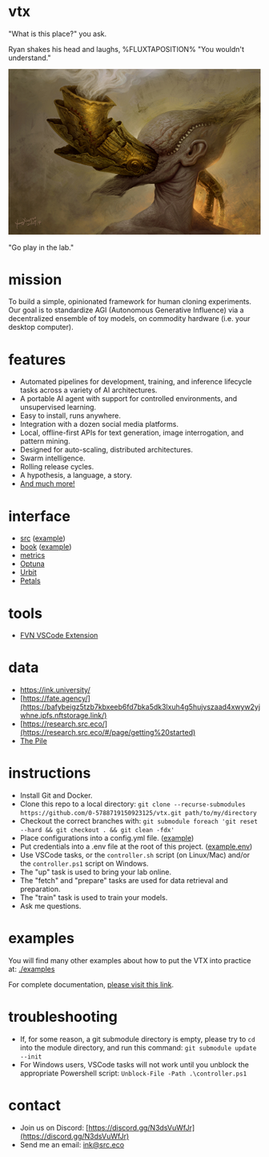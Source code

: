 # vtx

"What is this place?" you ask.

Ryan shakes his head and laughs, %FLUXTAPOSITION% "You wouldn't understand."

![Adam](adam.jpg)

"Go play in the lab."

# mission

To build a simple, opinionated framework for human cloning experiments. Our goal is to standardize AGI (Autonomous Generative Influence) via a decentralized ensemble of toy models, on commodity hardware (i.e. your desktop computer).

# features

- Automated pipelines for development, training, and inference lifecycle tasks across a variety of AI architectures.
- A portable AI agent with support for controlled environments, and unsupervised learning. 
- Easy to install, runs anywhere.
- Integration with a dozen social media platforms.
- Local, offline-first APIs for text generation, image interrogation, and pattern mining.
- Designed for auto-scaling, distributed architectures.
- Swarm intelligence.
- Rolling release cycles.
- A hypothesis, a language, a story.
- [And much more!](https://studio.src.eco/nail/vtx/)

# interface

- [src](http://localhost:9666) ([example](https://src.eco))
- [book](http://localhost:42000) ([example](https://pen.university))
- [metrics](http://localhost:6006)
- [Optuna](http://localhost:6007)
- [Urbit](http://localhost:9099)
- [Petals](https://health.petals.dev/)

# tools

- [FVN VSCode Extension](https://github.com/0-5788719150923125/fvn)

# data

- https://ink.university/
- [https://fate.agency/](https://bafybeigz5tzb7kbxeeb6fd7bka5dk3lxuh4g5hujvszaad4xwyw2yjwhne.ipfs.nftstorage.link/)
- [https://research.src.eco/](https://research.src.eco/#/page/getting%20started)
- [The Pile](https://bafybeiftud3ppm5n5uudtirm4cf5zgonn44no2qg57isduo5gjeaqvvt2u.ipfs.nftstorage.link/)

# instructions

- Install Git and Docker.
- Clone this repo to a local directory: `git clone --recurse-submodules https://github.com/0-5788719150923125/vtx.git path/to/my/directory`
- Checkout the correct branches with: `git submodule foreach 'git reset --hard && git checkout . && git clean -fdx'`
- Place configurations into a config.yml file. ([example](./src/1-parts.yml))
- Put credentials into a .env file at the root of this project. ([example.env](./examples/inference/.env))
- Use VSCode tasks, or the `controller.sh` script (on Linux/Mac) and/or the `controller.ps1` script on Windows.
- The "up" task is used to bring your lab online.
- The "fetch" and "prepare" tasks are used for data retrieval and preparation.
- The "train" task is used to train your models.
- Ask me questions.

# examples

You will find many other examples about how to put the VTX into practice at: [./examples](./examples/)

For complete documentation, [please visit this link](https://studio.src.eco/nail/vtx/).

# troubleshooting

- If, for some reason, a git submodule directory is empty, please try to `cd` into the module directory, and run this command: `git submodule update --init` 
- For Windows users, VSCode tasks will not work until you unblock the appropriate Powershell script: `Unblock-File -Path .\controller.ps1`

# contact

- Join us on Discord: [https://discord.gg/N3dsVuWfJr](https://discord.gg/N3dsVuWfJr)
- Send me an email: [ink@src.eco](ink@src.eco)